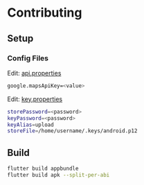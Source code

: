 # Contributing

## Setup

### Config Files

Edit: [api.properties](/android/api.properties)

```sh
google.mapsApiKey=<value>
```

Edit: [key.properties](/android/key.properties)

```sh
storePassword=<password>
keyPassword=<password>
keyAlias=upload
storeFile=/home/username/.keys/android.p12
```

## Build
```sh
flutter build appbundle
flutter build apk --split-per-abi
```
